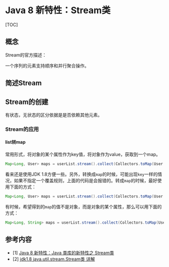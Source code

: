 # Java 8  新特性：Stream类

[TOC]

## 概念

Stream的官方描述：

一个序列的元素支持顺序和并行聚合操作。



## 简述Stream



## Stream的创建



有状态，无状态的区分依据是是否依赖其他元素。

### Stream的应用

#### list转map

常用形式，将对象的某个属性作为key值，将对象作为value，获取到一个map。

```java
Map<Long, User> maps = userList.stream().collect(Collectors.toMap(User::getId,Function.identity()));
```

看来还是使用JDK 1.8方便一些。另外，转换成`map`的时候，可能出现`key`一样的情况，如果不指定一个覆盖规则，上面的代码是会报错的。转成`map`的时候，最好使用下面的方式：

```java
Map<Long, User> maps = userList.stream().collect(Collectors.toMap(User::getId, Function.identity(), (key1, key2) -> key2));
```

有时候，希望得到的`map`的值不是对象，而是对象的某个属性，那么可以用下面的方式：

```java
Map<Long, String> maps = userList.stream().collect(Collectors.toMap(User::getId, User::getAge, (key1, key2) -> key2));
```



## 参考内容

- [1]  [Java 8 新特性：Java 类库的新特性之 Stream类](https://blog.csdn.net/sun_promise/article/details/51480257)
- [2]  [jdk1.8 java.util.stream.Stream类 详解](https://www.cnblogs.com/kaisadadi/p/9099485.html)